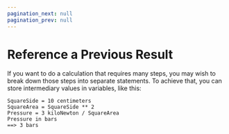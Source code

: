 ```yaml
---
pagination_next: null
pagination_prev: null
---
```


# Reference a Previous Result

If you want to do a calculation that requires many steps, you may wish to break down those steps into separate statements. To achieve that, you can store intermediary values in variables, like this:

```deci live
SquareSide = 10 centimeters
SquareArea = SquareSide ** 2
Pressure = 3 kiloNewton / SquareArea
Pressure in bars
==> 3 bars
```
